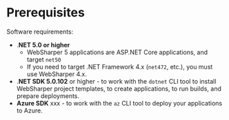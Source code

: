 # Prerequisites

Software requirements:

* .**NET 5.0 or higher**
  * WebSharper 5 applications are ASP.NET Core applications, and target `net50`
  * If you need to target .NET Framework 4.x \(`net472`, etc.\), you must use WebSharper 4.x.
* .**NET SDK 5.0.102** or higher - to work with the `dotnet` CLI tool to install WebSharper project templates, to create applications, to run builds, and prepare deployments.
* **Azure SDK** xxx - to work with the `az` CLI tool to deploy your applications to Azure.

